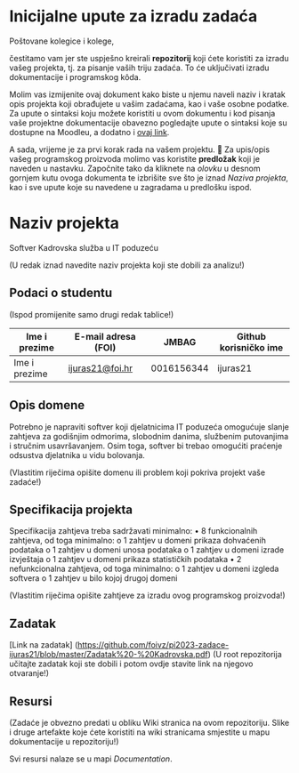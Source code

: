 # Inicijalne upute za izradu zadaća
Poštovane kolegice i kolege, 

čestitamo vam jer ste uspješno kreirali **repozitorij** koji ćete koristiti za izradu vašeg projekta, tj. za pisanje vaših triju zadaća. To će uključivati izradu dokumentacije i programskog kôda.

Molim vas izmijenite ovaj dokument kako biste u njemu naveli naziv i kratak opis projekta koji obrađujete u vašim zadaćama, kao i vaše osobne podatke. Za upute o sintaksi koju možete koristiti u ovom dokumentu i kod pisanja vaše projektne dokumentacije obavezno pogledajte upute o sintaksi koje su dostupne na Moodleu, a dodatno i [ovaj link](https://guides.github.com/features/mastering-markdown/).

A sada, vrijeme je za prvi korak rada na vašem projektu. 🙂 Za upis/opis vašeg programskog proizvoda molimo vas koristite **predložak** koji je naveden u nastavku. Započnite tako da kliknete na *olovku* u desnom gornjem kutu ovoga dokumenta te izbrišite sve što je iznad _Naziva projekta_, kao i sve upute koje su navedene u zagradama u predlošku ispod.

# Naziv projekta
Softver Kadrovska služba u IT poduzeću

(U redak iznad navedite naziv projekta koji ste dobili za analizu!)

## Podaci o studentu
(Ispod promijenite samo drugi redak tablice!)

Ime i prezime | E-mail adresa (FOI) | JMBAG | Github korisničko ime
------------  | ------------------- | ----- | ---------------------
Ime i prezime | ijuras21@foi.hr | 0016156344 | ijuras21


## Opis domene
Potrebno je napraviti softver koji djelatnicima IT poduzeća omogućuje slanje zahtjeva za
godišnjim odmorima, slobodnim danima, službenim putovanjima i stručnim usavršavanjem.
Osim toga, softver bi trebao omogućiti praćenje odsustva djelatnika u vidu bolovanja.

(Vlastitim riječima opišite domenu ili problem koji pokriva projekt vaše zadaće!)

## Specifikacija projekta
Specifikacija zahtjeva treba sadržavati minimalno:
• 8 funkcionalnih zahtjeva, od toga minimalno:
o 1 zahtjev u domeni prikaza dohvaćenih podataka
o 1 zahtjev u domeni unosa podataka
o 1 zahtjev u domeni izrade izvještaja
o 1 zahtjev u domeni prikaza statističkih podataka
• 2 nefunkcionalna zahtjeva, od toga minimalno:
o 1 zahtjev u domeni izgleda softvera
o 1 zahtjev u bilo kojoj drugoj domeni

(Vlastitim riječima opišite zahtjeve za izradu ovog programskog proizvoda!)

## Zadatak
[Link na zadatak] (https://github.com/foivz/pi2023-zadace-ijuras21/blob/master/Zadatak%20-%20Kadrovska.pdf)
(U root repozitorija učitajte zadatak koji ste dobili i potom ovdje stavite link na njegovo otvaranje!)

## Resursi
(Zadaće je obvezno predati u obliku Wiki stranica na ovom repozitoriju. Slike i druge artefakte koje ćete koristiti na wiki stranicama smjestite u mapu dokumentacije u repozitoriju!)

Svi resursi nalaze se u mapi _Documentation_.
